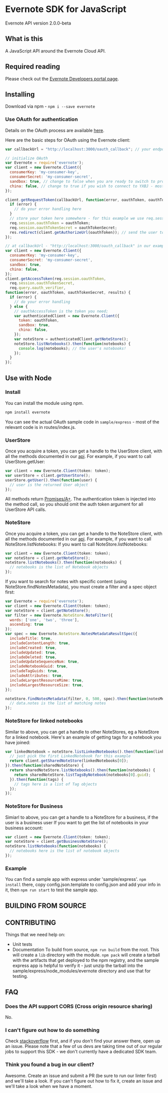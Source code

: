Evernote SDK for JavaScript
===========================
Evernote API version 2.0.0-beta

What is this
--------------
A JavaScript API around the Evernote Cloud API.

Required reading
----------------
Please check out the [Evernote Developers portal page](https://dev.evernote.com/doc/).

Installing
----------

Download via npm - `npm i --save evernote`

### Use OAuth for authentication

Details on the OAuth process are available [here](https://dev.evernote.com/doc/articles/authentication.php).

Here are the basic steps for OAuth using the Evernote client:
```javascript
var callbackUrl = "http://localhost:3000/oauth_callback"; // your endpoint

// initialize OAuth
var Evernote = require('evernote');
var client = new Evernote.Client({
  consumerKey: 'my-consumer-key',
  consumerSecret: 'my-consumer-secret',
  sandbox: true, // change to false when you are ready to switch to production
  china: false, // change to true if you wish to connect to YXBJ - most of you won't
});

client.getRequestToken(callbackUrl, function(error, oauthToken, oauthTokenSecret) {
  if (error) {
    // do your error handling here
  }
  // store your token here somewhere - for this example we use req.session
  req.session.oauthToken = oauthToken;
  req.session.oauthTokenSecret = oauthTokenSecret;
  res.redirect(client.getAuthorizeUrl(oauthToken)); // send the user to Evernote
});

// at callbackUrl - "http://localhost:3000/oauth_callback" in our example. User sent here after Evernote auth
var client = new Evernote.Client({
  consumerKey: 'my-consumer-key',
  consumerSecret: 'my-consumer-secret',
  sandbox: true,
  china: false,
});
client.getAccessToken(req.session.oauthToken,
  req.session.oauthTokenSecret,
  req.query.oauth_verifier,
function(error, oauthToken, oauthTokenSecret, results) {
  if (error) {
    // do your error handling
  } else {
    // oauthAccessToken is the token you need;
    var authenticatedClient = new Evernote.Client({
      token: oauthToken,
      sandbox: true,
      china: false,
    });
    var noteStore = authenticatedClient.getNoteStore();
    noteStore.listNotebooks().then(function(notebooks) {
      console.log(notebooks); // the user's notebooks!
    });
  }
});
```

Use with Node
-------------

### Install

You can install the module using npm.
```sh
npm install evernote
```

You can see the actual OAuth sample code in `sample/express` - most of the relevant code is in routes/index.js.

### UserStore ###
Once you acquire a token, you can get a handle to the UserStore client, with all the methods documented in our [api](https://dev.evernote.com/doc/reference/UserStore.html). For example, if you want to call UserStore.getUser:
```javascript
var client = new Evernote.Client(token: token);
var userStore = client.getUserStore();
userStore.getUser().then(function(user) {
  // user is the returned User object
});
```
All methods return [Promises/A+](https://promisesaplus.com/). The authentication token is injected into the method call, so you should omit the auth token argument for all UserStore API calls.

### NoteStore ###
Once you acquire a token, you can get a handle to the NoteStore client, with all the methods documented in our [api](https://dev.evernote.com/doc/reference/NoteStore.html). For example, if you want to call NoteStore.listNotebooks:
If you want to call NoteStore.listNotebooks:
```javascript
var client = new Evernote.Client(token: token);
var noteStore = client.getNoteStore();
noteStore.listNotebooks().then(function(notebooks) {
  // notebooks is the list of Notebook objects
});
```
If you want to search for notes with specific content (using NoteStore.findNotesMetadata), you must create a filter and a spec object first:
```javascript
var Evernote = require('evernote');
var client = new Evernote.Client(token: token);
var noteStore = client.getNoteStore();
var filter = new Evernote.NoteStore.NoteFilter({
  words: ['one', 'two', 'three'],
  ascending: true
});
var spec = new Evernote.NoteStore.NotesMetadataResultSpec({
  includeTitle: true,
  includeContentLength: true,
  includeCreated: true,
  includeUpdated: true,
  includeDeleted: true,
  includeUpdateSequenceNum: true,
  includeNotebookGuid: true,
  includeTagGuids: true,
  includeAttributes: true,
  includeLargestResourceMime: true,
  includeLargestResourceSize: true,
});

noteStore.findNotesMetadata(filter, 0, 500, spec).then(function(notesMetadataList) {
  // data.notes is the list of matching notes
});
```

### NoteStore for linked notebooks ###
Similar to above, you can get a handle to other NoteStores, eg a NoteStore for a linked notebook. Here's an example of getting tags for a notebook you have joined:
```javascript
var linkedNotebook = noteStore.listLinkedNotebooks().then(function(linkedNotebooks) {
  // just pick the first LinkedNotebook for this example
  return client.getSharedNoteStore(linkedNotebooks[0]);
}).then(function(sharedNoteStore) {
  return sharedNoteStore.listNotebooks().then(function(notebooks) {
    return sharedNoteStore.listTagsByNotebook(notebooks[0].guid);
  }).then(function(tags) {
    // tags here is a list of Tag objects
  });
});
```

### NoteStore for Business ###
Simiarl to above, you can get a handle to a NoteStore for a business, if the user is a business user
If you want to get the list of notebooks in your business account:
```javascript
var client = new Evernote.Client(token: token);
var noteStore = client.getBusinessNoteStore();
noteStore.listNotebooks(function(notebooks) {
  // notebooks here is the list of notebook objects
});
```

### Example

You can find a sample app with express under 'sample/express'. `npm install` there, copy config.json.template to config.json and add your info in it, then `npm run start` to test the sample app.

BUILDING FROM SOURCE
--------------------


CONTRIBUTING
------------
Things that we need help on:
* Unit tests
* Documentation
To build from source, `npm run build` from the root. This will create a `lib` directory with the module. `npm pack` will create a tarball with the artifacts that get deployed to the npm registry, and the sample express app is helpful to verify it - just unzip the tarball into the sample/express/node_modules/evernote directory and use that for testing.



FAQ
---

### Does the API support CORS (Cross origin resource sharing)

No.

### I can't figure out how to do something

Check [stackoverflow](https://stackoverflow.com/questions/tagged/evernote) first, and if you don't find your answer there, open up an issue. Please note that a few of us devs are taking time out of our regular jobs to support this SDK - we don't currently have a dedicated SDK team.

### Think you found a bug in our client?

Awesome. Create an issue and submit a PR (be sure to run our linter first) and we'll take a look. If you can't figure out how to fix it, create an issue and we'll take a look when we have a moment.
